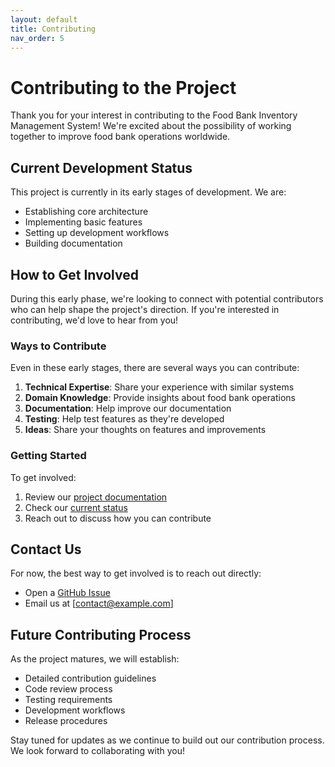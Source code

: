 ```yaml
---
layout: default
title: Contributing
nav_order: 5
---
```


# Contributing to the Project

Thank you for your interest in contributing to the Food Bank Inventory Management System! We're excited about the possibility of working together to improve food bank operations worldwide.

## Current Development Status

This project is currently in its early stages of development. We are:
- Establishing core architecture
- Implementing basic features
- Setting up development workflows
- Building documentation

## How to Get Involved

During this early phase, we're looking to connect with potential contributors who can help shape the project's direction. If you're interested in contributing, we'd love to hear from you!

### Ways to Contribute

Even in these early stages, there are several ways you can contribute:
1. **Technical Expertise**: Share your experience with similar systems
2. **Domain Knowledge**: Provide insights about food bank operations
3. **Documentation**: Help improve our documentation
4. **Testing**: Help test features as they're developed
5. **Ideas**: Share your thoughts on features and improvements

### Getting Started

To get involved:
1. Review our [project documentation](../project/)
2. Check our [current status](../project/current-status)
3. Reach out to discuss how you can contribute

## Contact Us

For now, the best way to get involved is to reach out directly:
- Open a [GitHub Issue](https://github.com/codevalve/foodbank/issues)
- Email us at [contact@example.com]

## Future Contributing Process

As the project matures, we will establish:
- Detailed contribution guidelines
- Code review process
- Testing requirements
- Development workflows
- Release procedures

Stay tuned for updates as we continue to build out our contribution process. We look forward to collaborating with you!
